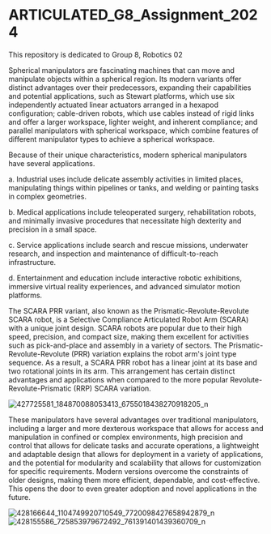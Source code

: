 # ARTICULATED_G8_Assignment_2024
This repository is dedicated to Group 8, Robotics 02

Spherical manipulators are fascinating machines that can move and manipulate objects within a spherical region. Its modern variants offer distinct advantages over their predecessors, expanding their capabilities and potential applications, such as Stewart platforms, which use six independently actuated linear actuators arranged in a hexapod configuration; cable-driven robots, which use cables instead of rigid links and offer a larger workspace, lighter weight, and inherent compliance; and parallel manipulators with spherical workspace, which combine features of different manipulator types to achieve a spherical workspace.

Because of their unique characteristics, modern spherical manipulators have several applications.

a.	Industrial uses include delicate assembly activities in limited places, manipulating things within pipelines or tanks, and welding or painting tasks in complex geometries. 

b.	Medical applications include teleoperated surgery, rehabilitation robots, and minimally invasive procedures that necessitate high dexterity and precision in a small space. 

c.	Service applications include search and rescue missions, underwater research, and inspection and maintenance of difficult-to-reach infrastructure. 

d.	Entertainment and education include interactive robotic exhibitions, immersive virtual reality experiences, and advanced simulator motion platforms.

The SCARA PRR variant, also known as the Prismatic-Revolute-Revolute SCARA robot, is a Selective Compliance Articulated Robot Arm (SCARA) with a unique joint design. SCARA robots are popular due to their high speed, precision, and compact size, making them excellent for activities such as pick-and-place and assembly in a variety of sectors. The Prismatic-Revolute-Revolute (PRR) variation explains the robot arm's joint type sequence. As a result, a SCARA PRR robot has a linear joint at its base and two rotational joints in its arm. This arrangement has certain distinct advantages and applications when compared to the more popular Revolute-Revolute-Prismatic (RRP) SCARA variation.

![427725581_184870088053413_6755018438270918205_n](https://github.com/icecreamperson/ARTICULATED_G8_Assignment_2024/assets/157558526/c16b272e-67ce-487e-8244-95a8301615a0)

These manipulators have several advantages over traditional manipulators, including a larger and more dexterous workspace that allows for access and manipulation in confined or complex environments, high precision and control that allows for delicate tasks and accurate operations, a lightweight and adaptable design that allows for deployment in a variety of applications, and the potential for modularity and scalability that allows for customization for specific requirements. Modern versions overcome the constraints of older designs, making them more efficient, dependable, and cost-effective. This opens the door to even greater adoption and novel applications in the future.


![428166644_1104749920710549_7720098427658942879_n](https://github.com/icecreamperson/ARTICULATED_G8_Assignment_2024/assets/157558526/7d015d49-ee87-4c05-b936-67a824e35121)
![428155586_725853979672492_761391401439360709_n](https://github.com/icecreamperson/ARTICULATED_G8_Assignment_2024/assets/157558526/9faf9872-5bf1-41a9-b6f0-81aea7ee939e)
